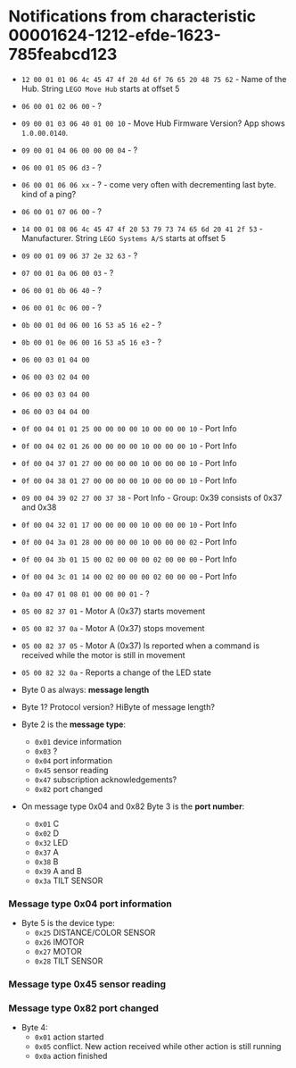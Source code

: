 # Notifications from characteristic 00001624-1212-efde-1623-785feabcd123

* `12 00 01 01 06 4c 45 47 4f 20 4d 6f 76 65 20 48 75 62` - Name of the Hub. String `LEGO Move Hub` starts at offset 5
* `06 00 01 02 06 00` - ?
* `09 00 01 03 06 40 01 00 10` - Move Hub Firmware Version? App shows `1.0.00.0140`. 
* `09 00 01 04 06 00 00 00 04` - ?
* `06 00 01 05 06 d3` - ?
* `06 00 01 06 06 xx` - ? - come very often with decrementing last byte. kind of a ping?
* `06 00 01 07 06 00` - ?
* `14 00 01 08 06 4c 45 47 4f 20 53 79 73 74 65 6d 20 41 2f 53` - Manufacturer. String `LEGO Systems A/S` starts at offset 5
* `09 00 01 09 06 37 2e 32 63` - ?
* `07 00 01 0a 06 00 03` - ?
* `06 00 01 0b 06 40` - ?
* `06 00 01 0c 06 00` - ?
* `0b 00 01 0d 06 00 16 53 a5 16 e2` - ?
* `0b 00 01 0e 06 00 16 53 a5 16 e3` - ?


* `06 00 03 01 04 00`
* `06 00 03 02 04 00`
* `06 00 03 03 04 00`
* `06 00 03 04 04 00`

* `0f 00 04 01 01 25 00 00 00 00 10 00 00 00 10` - Port Info
* `0f 00 04 02 01 26 00 00 00 00 10 00 00 00 10` - Port Info
* `0f 00 04 37 01 27 00 00 00 00 10 00 00 00 10` - Port Info
* `0f 00 04 38 01 27 00 00 00 00 10 00 00 00 10` - Port Info
* `09 00 04 39 02 27 00 37 38` - Port Info - Group: 0x39 consists of 0x37 and 0x38
* `0f 00 04 32 01 17 00 00 00 00 10 00 00 00 10` - Port Info
* `0f 00 04 3a 01 28 00 00 00 00 10 00 00 00 02` - Port Info
* `0f 00 04 3b 01 15 00 02 00 00 00 02 00 00 00` - Port Info
* `0f 00 04 3c 01 14 00 02 00 00 00 02 00 00 00` - Port Info

* `0a 00 47 01 08 01 00 00 00 01` - ?

* `05 00 82 37 01` - Motor A (0x37) starts movement
* `05 00 82 37 0a` - Motor A (0x37) stops movement
* `05 00 82 37 05` - Motor A (0x37) Is reported when a command is received while the motor is still in movement
* `05 00 82 32 0a` - Reports a change of the LED state

* Byte 0 as always: **message length**

* Byte 1? Protocol version? HiByte of message length? 

* Byte 2 is the **message type**:
  * `0x01` device information    
  * `0x03` ?    
  * `0x04` port information    
  * `0x45` sensor reading
  * `0x47` subscription acknowledgements?
  * `0x82` port changed
  
* On message type 0x04 and 0x82 Byte 3 is the **port number**:
  * `0x01` C
  * `0x02` D
  * `0x32` LED
  * `0x37` A
  * `0x38` B
  * `0x39` A and B
  * `0x3a` TILT SENSOR


### Message type 0x04 port information

* Byte 5 is the device type:
  * `0x25` DISTANCE/COLOR SENSOR
  * `0x26` IMOTOR
  * `0x27` MOTOR
  * `0x28` TILT SENSOR
  
### Message type 0x45 sensor reading  



### Message type 0x82 port changed 


* Byte 4:
  * `0x01` action started
  * `0x05` conflict. New action received while other action is still running
  * `0x0a` action finished
  
 
